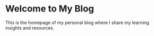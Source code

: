 # Welcome to My Blog
This is the homepage of my personal blog where I share my learning insights and resources.
